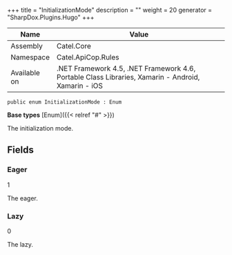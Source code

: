 

+++
title = "InitializationMode" 
description = ""
weight = 20
generator = "SharpDox.Plugins.Hugo"
+++

Name|Value
---|---
Assembly|Catel.Core
Namespace|Catel.ApiCop.Rules
Available on|.NET Framework 4.5, .NET Framework 4.6, Portable Class Libraries, Xamarin - Android, Xamarin - iOS

```
public enum InitializationMode : Enum
```

**Base types**
[Enum]({{&lt; relref "#" &gt;}})

The initialization mode.

## Fields

### Eager

1

The eager.

### Lazy

0

The lazy.

